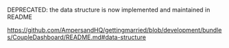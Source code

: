 DEPRECATED: the data structure is now implemented and maintained in README

https://github.com/AmpersandHQ/gettingmarried/blob/development/bundles/CoupleDashboard/README.md#data-structure
